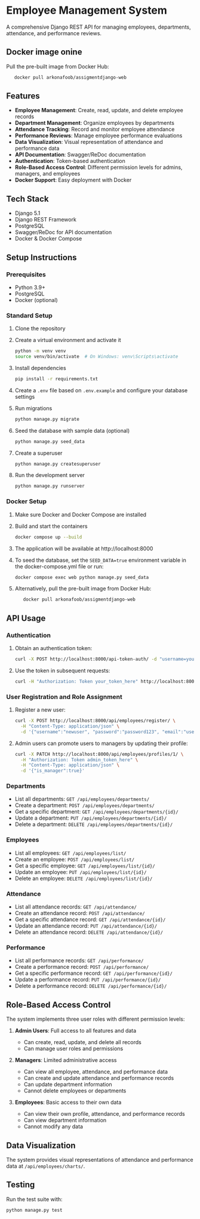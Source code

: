 # Employee Management System

A comprehensive Django REST API for managing employees, departments, attendance, and performance reviews.

## Docker image onine 
   Pull the pre-built image from Docker Hub:
   ```bash
      docker pull arkonafoob/assigmentdjango-web
   ```
## Features

- **Employee Management**: Create, read, update, and delete employee records
- **Department Management**: Organize employees by departments
- **Attendance Tracking**: Record and monitor employee attendance
- **Performance Reviews**: Manage employee performance evaluations
- **Data Visualization**: Visual representation of attendance and performance data
- **API Documentation**: Swagger/ReDoc documentation
- **Authentication**: Token-based authentication
- **Role-Based Access Control**: Different permission levels for admins, managers, and employees
- **Docker Support**: Easy deployment with Docker

## Tech Stack

- Django 5.1
- Django REST Framework
- PostgreSQL
- Swagger/ReDoc for API documentation
- Docker & Docker Compose

## Setup Instructions

### Prerequisites

- Python 3.9+
- PostgreSQL
- Docker (optional)

### Standard Setup

1. Clone the repository

2. Create a virtual environment and activate it
   ```bash
   python -m venv venv
   source venv/bin/activate  # On Windows: venv\Scripts\activate
   ```

3. Install dependencies
   ```bash
   pip install -r requirements.txt
   ```

4. Create a `.env` file based on `.env.example` and configure your database settings

5. Run migrations
   ```bash
   python manage.py migrate
   ```

6. Seed the database with sample data (optional)
   ```bash
   python manage.py seed_data
   ```

7. Create a superuser
   ```bash
   python manage.py createsuperuser
   ```

8. Run the development server
   ```bash
   python manage.py runserver
   ```

### Docker Setup

1. Make sure Docker and Docker Compose are installed

2. Build and start the containers
   ```bash
   docker compose up --build
   ```

3. The application will be available at http://localhost:8000

4. To seed the database, set the `SEED_DATA=true` environment variable in the docker-compose.yml file or run:
   ```bash
   docker compose exec web python manage.py seed_data
   ```
5. Alternatively, pull the pre-built image from Docker Hub:
   ```bash
      docker pull arkonafoob/assigmentdjango-web
   ```

## API Usage

### Authentication

1. Obtain an authentication token:
   ```bash
   curl -X POST http://localhost:8000/api-token-auth/ -d "username=your_username&password=your_password"
   ```

2. Use the token in subsequent requests:
   ```bash
   curl -H "Authorization: Token your_token_here" http://localhost:8000/api/employees/list/
   ```

### User Registration and Role Assignment

1. Register a new user:
   ```bash
   curl -X POST http://localhost:8000/api/employees/register/ \
     -H "Content-Type: application/json" \
     -d '{"username":"newuser", "password":"password123", "email":"user@example.com", "is_manager":false, "department":1}'
   ```

2. Admin users can promote users to managers by updating their profile:
   ```bash
   curl -X PATCH http://localhost:8000/api/employees/profiles/1/ \
     -H "Authorization: Token admin_token_here" \
     -H "Content-Type: application/json" \
     -d '{"is_manager":true}'
   ```

### Departments

- List all departments: `GET /api/employees/departments/`
- Create a department: `POST /api/employees/departments/`
- Get a specific department: `GET /api/employees/departments/{id}/`
- Update a department: `PUT /api/employees/departments/{id}/`
- Delete a department: `DELETE /api/employees/departments/{id}/`

### Employees

- List all employees: `GET /api/employees/list/`
- Create an employee: `POST /api/employees/list/`
- Get a specific employee: `GET /api/employees/list/{id}/`
- Update an employee: `PUT /api/employees/list/{id}/`
- Delete an employee: `DELETE /api/employees/list/{id}/`

### Attendance

- List all attendance records: `GET /api/attendance/`
- Create an attendance record: `POST /api/attendance/`
- Get a specific attendance record: `GET /api/attendance/{id}/`
- Update an attendance record: `PUT /api/attendance/{id}/`
- Delete an attendance record: `DELETE /api/attendance/{id}/`

### Performance

- List all performance records: `GET /api/performance/`
- Create a performance record: `POST /api/performance/`
- Get a specific performance record: `GET /api/performance/{id}/`
- Update a performance record: `PUT /api/performance/{id}/`
- Delete a performance record: `DELETE /api/performance/{id}/`

## Role-Based Access Control

The system implements three user roles with different permission levels:

1. **Admin Users**: Full access to all features and data
   - Can create, read, update, and delete all records
   - Can manage user roles and permissions

2. **Managers**: Limited administrative access
   - Can view all employee, attendance, and performance data
   - Can create and update attendance and performance records
   - Can update department information
   - Cannot delete employees or departments

3. **Employees**: Basic access to their own data
   - Can view their own profile, attendance, and performance records
   - Can view department information
   - Cannot modify any data

## Data Visualization

The system provides visual representations of attendance and performance data at `/api/employees/charts/`.

## Testing

Run the test suite with:

```bash
python manage.py test
```

